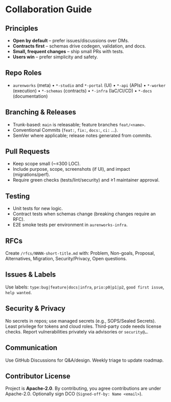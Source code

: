 # Collaboration Guide

## Principles
- **Open by default** – prefer issues/discussions over DMs.
- **Contracts first** – schemas drive codegen, validation, and docs.
- **Small, frequent changes** – ship small PRs with tests.
- **Users win** – prefer simplicity and safety.

## Repo Roles
- `aurenworks` (meta) • `*-studio` and `*-portal` (UI) • `*-api` (APIs) •
  `*-worker` (execution) • `*-schemas` (contracts) • `*-infra` (IaC/CI/CD) • `*-docs` (documentation)

## Branching & Releases
- Trunk-based: `main` is releasable; feature branches `feat/<name>`.
- Conventional Commits (`feat:`, `fix:`, `docs:`, `ci:` …).
- SemVer where applicable; release notes generated from commits.

## Pull Requests
- Keep scope small (~≤300 LOC).
- Include purpose, scope, screenshots (if UI), and impact (migrations/perf).
- Require green checks (tests/lint/security) and ≥1 maintainer approval.

## Testing
- Unit tests for new logic.
- Contract tests when schemas change (breaking changes require an RFC).
- E2E smoke tests per environment in `aurenworks-infra`.

## RFCs
Create `/rfcs/NNNN-short-title.md` with:
Problem, Non-goals, Proposal, Alternatives, Migration, Security/Privacy, Open questions.

## Issues & Labels
Use labels: `type:bug|feature|docs|infra`, `prio:p0|p1|p2`, `good first issue`, `help wanted`.

## Security & Privacy
No secrets in repos; use managed secrets (e.g., SOPS/Sealed Secrets).
Least privilege for tokens and cloud roles. Third-party code needs license checks.
Report vulnerabilities privately via advisories or `security@…`.

## Communication
Use GitHub Discussions for Q&A/design. Weekly triage to update roadmap.

## Contributor License
Project is **Apache-2.0**. By contributing, you agree contributions are under Apache-2.0.
Optionally sign DCO (`Signed-off-by: Name <email>`).
